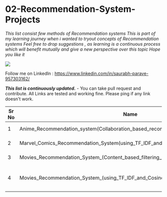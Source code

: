 # 02-Recommendation-System-Projects

*This list consist few methods of Recommendation systems*
*This is part of my learning journey when i wanted to tryout concepts of Recommendation systems*
*Feel free to drop suggestions , as learning is a continuous process which will benefit mutually and give a new perspective over this topic*
*Hope you like it*

![](https://miro.medium.com/max/720/1*T4-XpKM2jRioTd5f_gwX1g.png)

Follow me on LinkedIn : https://www.linkedin.com/in/saurabh-parave-957303162/

***This list is continuously updated.*** - You can take pull request and contribute. All Links are tested and working fine. Please ping if any link doesn't work.

| Sr No | Name                                                         | Link                                                         |
| ----- | ------------------------------------------------------------ | ------------------------------------------------------------ |
| 1     | Anime_Recommendation_system(Collaboration_based_recommendation_K_nearestNeighbors)            | https://github.com/SaurabhSRP/02-Recommendation-System-Projects/blob/main/Anime_Recommendation_system(Collaboration_based_recommendation_K_nearestNeighbors).ipynb |
| 2     | Marvel_Comics_Recommendation_System(using_TF_IDF_and_Sigmoid_Kernel) | https://github.com/SaurabhSRP/02-Recommendation-System-Projects/blob/main/Marvel_Comics_Recommendation_System(using_TF_IDF_and_Sigmoid_Kernel).ipynb |
| 3     | Movies_Recommendation_System_(Content_based_filtering_using_Corelation)             | https://github.com/SaurabhSRP/02-Recommendation-System-Projects/blob/main/Movies_Recommendation_System_(Content_based_filtering_using_Corelation).ipynb |
| 4     | Movies_Recommendation_System_(using_TF_IDF_and_Cosine_Similarity)                    | https://github.com/SaurabhSRP/Stock-Price-Prediction-Projects/blob/main/Apple_Stock_Price_Prediction_using_AutoTS.ipynb ](https://github.com/SaurabhSRP/02-Recommendation-System-Projects/blob/main/Movies_Recommendation_System_(using_TF_IDF_and_Cosine_Similarity).ipynb)|
